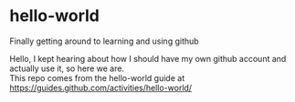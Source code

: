# hello-world
Finally getting around to learning and using github

Hello,
I kept hearing about how I should have my own github account and actually use it, so here we are. <br/>
This repo comes from the hello-world guide at https://guides.github.com/activities/hello-world/
